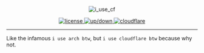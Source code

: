 <p align="center">
  <img src="https://i-use.cf/cf.png" alt="i_use_cf" />
</p>

<p align="center">
  <a href="https://github.com/botatooo/i-use.cf/blob/main/LICENSE">
    <img src="https://img.shields.io/github/license/botatooo/i-use.cf" alt="license" />
  </a>
  <a href="https://i-use.cf">
    <img src="https://img.shields.io/website?url=https%3A%2F%2Fi-use.cf" alt="up/down" />
  </a>
  <a href="https://cloudflare.com">
    <img src="https://img.shields.io/badge/Uses%20Cloudflare%3F-Yes!-green" alt="cloudflare" />
  </a>
</p>

---

Like the infamous `i use arch btw`, but `i use cloudflare btw` because why not.
